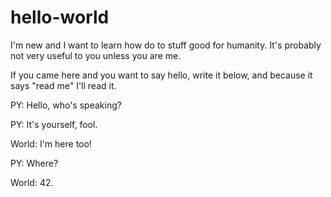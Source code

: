 # hello-world
I'm new and I want to learn how do to stuff good for humanity. It's probably not very useful to you unless you are me.

If you came here and you want to say hello, write it below, and because it says "read me" I'll read it.

PY: Hello, who's speaking?

PY: It's yourself, fool.

World: I'm here too!

PY: Where?

World: 42.
